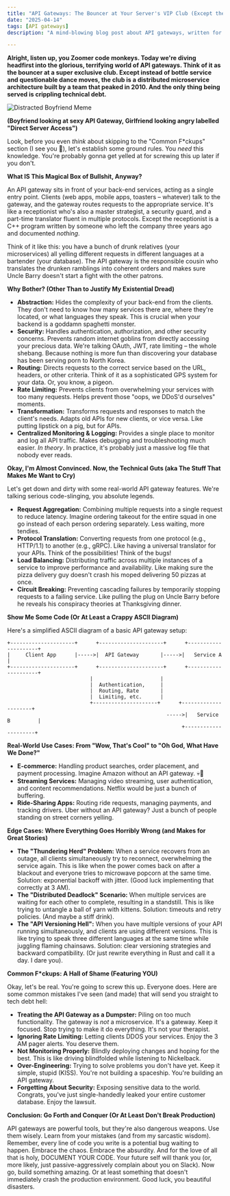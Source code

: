 ```yaml
---
title: "API Gateways: The Bouncer at Your Server's VIP Club (Except the Club is a Dumpster Fire)"
date: "2025-04-14"
tags: [API gateways]
description: "A mind-blowing blog post about API gateways, written for chaotic Gen Z engineers. Because let's be real, you're all gonna inherit some legacy spaghetti code anyway."

---
```


**Alright, listen up, you Zoomer code monkeys. Today we're diving headfirst into the glorious, terrifying world of API gateways. Think of it as the bouncer at a super exclusive club. Except instead of bottle service and questionable dance moves, the club is a distributed microservice architecture built by a team that peaked in 2010. And the only thing being served is crippling technical debt.**

![Distracted Boyfriend Meme](https://i.kym-cdn.com/entries/icons/mobile/000/027/475/Screen_Shot_2018-10-25_at_11.02.15_AM.jpg)

**(Boyfriend looking at sexy API Gateway, Girlfriend looking angry labelled "Direct Server Access")**

Look, before you even *think* about skipping to the "Common F*ckups" section (I see you 👀), let's establish some ground rules. You *need* this knowledge. You're probably gonna get yelled at for screwing this up later if you don't.

**What IS This Magical Box of Bullshit, Anyway?**

An API gateway sits in front of your back-end services, acting as a single entry point. Clients (web apps, mobile apps, toasters – whatever) talk to the gateway, and the gateway routes requests to the appropriate service. It's like a receptionist who's also a master strategist, a security guard, and a part-time translator fluent in multiple protocols. Except the receptionist is a C++ program written by someone who left the company three years ago and documented *nothing*.

Think of it like this: you have a bunch of drunk relatives (your microservices) all yelling different requests in different languages at a bartender (your database). The API gateway is the responsible cousin who translates the drunken ramblings into coherent orders and makes sure Uncle Barry doesn't start a fight with the other patrons.

**Why Bother? (Other Than to Justify My Existential Dread)**

*   **Abstraction:** Hides the complexity of your back-end from the clients. They don't need to know how many services there are, where they're located, or what languages they speak. This is crucial when your backend is a goddamn spaghetti monster.
*   **Security:** Handles authentication, authorization, and other security concerns. Prevents random internet goblins from directly accessing your precious data. We're talking OAuth, JWT, rate limiting – the whole shebang. Because nothing is more fun than discovering your database has been serving porn to North Korea.
*   **Routing:** Directs requests to the correct service based on the URL, headers, or other criteria. Think of it as a sophisticated GPS system for your data. Or, you know, a pigeon.
*   **Rate Limiting:** Prevents clients from overwhelming your services with too many requests. Helps prevent those "oops, we DDoS'd ourselves" moments.
*   **Transformation:** Transforms requests and responses to match the client's needs. Adapts old APIs for new clients, or vice versa. Like putting lipstick on a pig, but for APIs.
*   **Centralized Monitoring & Logging:** Provides a single place to monitor and log all API traffic. Makes debugging and troubleshooting much easier. *In theory*. In practice, it's probably just a massive log file that nobody ever reads.

**Okay, I'm Almost Convinced. Now, the Technical Guts (aka The Stuff That Makes Me Want to Cry)**

Let's get down and dirty with some real-world API gateway features. We're talking serious code-slinging, you absolute legends.

*   **Request Aggregation:** Combining multiple requests into a single request to reduce latency. Imagine ordering takeout for the entire squad in one go instead of each person ordering separately. Less waiting, more tendies.
*   **Protocol Translation:** Converting requests from one protocol (e.g., HTTP/1.1) to another (e.g., gRPC). Like having a universal translator for your APIs. Think of the possibilities! Think of the bugs!
*   **Load Balancing:** Distributing traffic across multiple instances of a service to improve performance and availability. Like making sure the pizza delivery guy doesn't crash his moped delivering 50 pizzas at once.
*   **Circuit Breaking:** Preventing cascading failures by temporarily stopping requests to a failing service. Like pulling the plug on Uncle Barry before he reveals his conspiracy theories at Thanksgiving dinner.

**Show Me Some Code (Or At Least a Crappy ASCII Diagram)**

Here's a simplified ASCII diagram of a basic API gateway setup:

```
+---------------------+      +---------------------+      +---------------------+
|     Client App      |----->|  API Gateway       |----->|   Service A         |
+---------------------+      +---------------------+      +---------------------+
                           |                      |
                           |  Authentication,     |
                           |  Routing, Rate       |
                           |  Limiting, etc.      |
                           +---------------------+      +---------------------+
                                                    ----->|   Service B         |
                                                         +---------------------+
```

**Real-World Use Cases: From "Wow, That's Cool" to "Oh God, What Have We Done?"**

*   **E-commerce:** Handling product searches, order placement, and payment processing. Imagine Amazon without an API gateway. 💀🙏
*   **Streaming Services:** Managing video streaming, user authentication, and content recommendations. Netflix would be just a bunch of buffering.
*   **Ride-Sharing Apps:** Routing ride requests, managing payments, and tracking drivers. Uber without an API gateway? Just a bunch of people standing on street corners yelling.

**Edge Cases: Where Everything Goes Horribly Wrong (and Makes for Great Stories)**

*   **The "Thundering Herd" Problem:** When a service recovers from an outage, all clients simultaneously try to reconnect, overwhelming the service again. This is like when the power comes back on after a blackout and everyone tries to microwave popcorn at the same time. Solution: exponential backoff with jitter. (Good luck implementing that correctly at 3 AM).
*   **The "Distributed Deadlock" Scenario:** When multiple services are waiting for each other to complete, resulting in a standstill. This is like trying to untangle a ball of yarn with kittens. Solution: timeouts and retry policies. (And maybe a stiff drink).
*   **The "API Versioning Hell":** When you have multiple versions of your API running simultaneously, and clients are using different versions. This is like trying to speak three different languages at the same time while juggling flaming chainsaws. Solution: clear versioning strategies and backward compatibility. (Or just rewrite everything in Rust and call it a day. I dare you).

**Common F*ckups: A Hall of Shame (Featuring YOU)**

Okay, let's be real. You're going to screw this up. Everyone does. Here are some common mistakes I've seen (and made) that will send you straight to tech debt hell:

*   **Treating the API Gateway as a Dumpster:** Piling on too much functionality. The gateway is *not* a microservice. It's a gateway. Keep it focused. Stop trying to make it do everything. It's not your therapist.
*   **Ignoring Rate Limiting:** Letting clients DDOS your services. Enjoy the 3 AM pager alerts. You deserve them.
*   **Not Monitoring Properly:** Blindly deploying changes and hoping for the best. This is like driving blindfolded while listening to Nickelback.
*   **Over-Engineering:** Trying to solve problems you don't have yet. Keep it simple, stupid (KISS). You're not building a spaceship. You're building an API gateway.
*   **Forgetting About Security:** Exposing sensitive data to the world. Congrats, you've just single-handedly leaked your entire customer database. Enjoy the lawsuit.

**Conclusion: Go Forth and Conquer (Or At Least Don't Break Production)**

API gateways are powerful tools, but they're also dangerous weapons. Use them wisely. Learn from your mistakes (and from my sarcastic wisdom). Remember, every line of code you write is a potential bug waiting to happen. Embrace the chaos. Embrace the absurdity. And for the love of all that is holy, DOCUMENT YOUR CODE. Your future self will thank you (or, more likely, just passive-aggressively complain about you on Slack). Now go, build something amazing. Or at least something that doesn't immediately crash the production environment. Good luck, you beautiful disasters.
